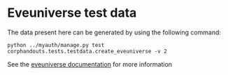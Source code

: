 # Eveuniverse test data

The data present here can be generated by using the following command:
```shell
python ../myauth/manage.py test corphandouts.tests.testdata.create_eveuniverse -v 2
```

See the [eveuniverse documentation](https://django-eveuniverse.readthedocs.io/en/latest/developer.html#test-data) for more information
